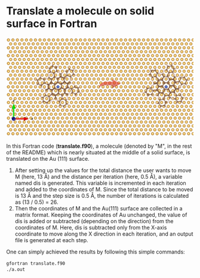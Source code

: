 # Translate a molecule on solid surface in Fortran

![image alt](https://github.com/atomicadi/Translate-a-molecule-on-solid-surface_in-Fortran/blob/fcdfdaf13bd7b94d720c0e3783c12bef9fa0c108/trans_represent.png)

In this Fortran code (**translate.f90**), a molecule (denoted by "M", in the rest of the README) which is nearly situated at the middle of a solid surface, is translated on the Au (111) surface.


1. After setting up the values for the total distance the user wants to move M (here, 13 Å) and the distance per iteration (here, 0.5 Å), a variable named dis is generated. This variable is incremented in each iteration and added to the coordinates of M. Since the total distance to be moved is 13 Å and the step size is 0.5 Å, the number of iterations is calculated as (13 / 0.5) = 26.
2. Then the coordinates of M and the Au(111) surface are collected in a matrix format. Keeping the coordinates of Au unchanged, the value of dis is added or subtracted (depending on the direction) from the coordinates of M. Here, dis is subtracted only from the X-axis coordinate to move along the X direction in each iteration, and an output file is generated at each step.


One can simply achieved the results by following this simple commands:
```
gfortran translate.f90
./a.out
```

